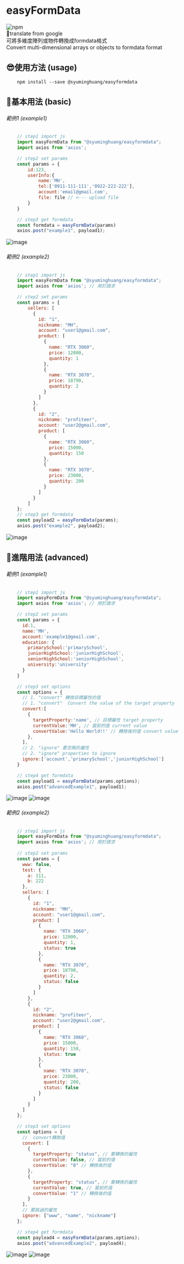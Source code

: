 # easyFormData
![npm](https://img.shields.io/npm/dt/@syuminghuang/easyformdata)  
🙂translate from google  
可將多維度陣列或物件轉換成formdata格式  
Convert multi-dimensional arrays or objects to formdata format  


## 😎使用方法 (usage)
```
    npm install --save @syuminghuang/easyformdata
```

## 📌基本用法 (basic)
###### 範例1  (example1)
```javascript
    // step1 import js
    import easyFormData from "@syuminghuang/easyformdata";
    import axios from 'axios';

    // step2 set params
    const params = {
        id:123,
        userInfo:{
            name:'MH',
            tel:['0911-111-111','0922-222-222'],
            account:'email@gmail.com',
            file: file // <--- upload file
        }
    }

    // step3 get formdata
    const formdata = easyFormData(params)
    axios.post("example1", payload1);
```
![image](https://github.com/MingHuang4040E095/easyFormData/blob/%E7%A7%BB%E9%99%A4%E7%AF%84%E4%BE%8B%E5%9C%96%E7%89%87/image/example1.jpg)

###### 範例2  (example2)
```javascript
    // step1 import js
    import easyFormData from "@syuminghuang/easyformdata";
    import axios from 'axios'; // 用於請求

    // step2 set params
    const params = {
        sellers: [
          {
            id: "1",
            nickname: "MH",
            account: "user1@gmail.com",
            product: [
              {
                name: "RTX 3060",
                price: 12000,
                quantity: 1
              },
              {
                name: "RTX 3070",
                price: 18790,
                quantity: 2
              }
            ]
          },
          {
            id: "2",
            nickname: "profiteer",
            account: "user2@gmail.com",
            product: [
              {
                name: "RTX 3060",
                price: 15000,
                quantity: 150
              },
              {
                name: "RTX 3070",
                price: 23000,
                quantity: 200
              }
            ]
          }
        ]
    };
    // step3 get formdata
    const payload2 = easyFormData(params);
    axios.post("example2", payload2);
```
![image](https://github.com/MingHuang4040E095/easyFormData/blob/%E7%A7%BB%E9%99%A4%E7%AF%84%E4%BE%8B%E5%9C%96%E7%89%87/image/example2.jpg)


## 📌進階用法 (advanced)
###### 範例1  (example1)
```javascript
    // step1 import js
    import easyFormData from "@syuminghuang/easyformdata";
    import axios from 'axios'; // 用於請求

    // step2 set params
    const params = {
      id:1,
      name:'MH',
      account:'example1@gmail.com',
      education: {
        primarySchool:'primarySchool',
        juniorHighSchool:'juniorHighSchool',
        seniorHighSchool:'seniorHighSchool',
        university:'university'
      }
    }

    // step3 set options
    const options = {
      // 1. "convert" 轉換目標屬性的值
      // 1. "convert"  Convert the value of the target property
      convert:[
        {
          targetProperty:'name', // 目標屬性 target property
          currentValue:'MH', // 當前的值 current value
          convertValue:'Hello World!!' // 轉換後的值 convert value
        },
      ],
      // 2. "ignore" 要忽略的屬性
      // 2. "ignore" properties to ignore
      ignore:['account','primarySchool','juniorHighSchool']
    }

    // step4 get formdata
    const payload1 = easyFormData(params,options);
    axios.post("advancedExample1", payload1);
```
![image](https://github.com/MingHuang4040E095/easyFormData/blob/%E7%A7%BB%E9%99%A4%E7%AF%84%E4%BE%8B%E5%9C%96%E7%89%87/image/advancedExample1.jpg)
![image](https://github.com/MingHuang4040E095/easyFormData/blob/%E7%A7%BB%E9%99%A4%E7%AF%84%E4%BE%8B%E5%9C%96%E7%89%87/image/advancedExample1.gif)

###### 範例2  (example2)
```javascript
    // step1 import js
    import easyFormData from "@syuminghuang/easyformdata";
    import axios from 'axios'; // 用於請求
    
    // step2 set params
    const params = {
      www: false,
      test: {
        a: 111,
        b: 222
      },
      sellers: [
        {
          id: "1",
          nickname: "MH",
          account: "user1@gmail.com",
          product: [
            {
              name: "RTX 3060",
              price: 12000,
              quantity: 1,
              status: true
            },
            {
              name: "RTX 3070",
              price: 18790,
              quantity: 2,
              status: false
            }
          ]
        },
        {
          id: "2",
          nickname: "profiteer",
          account: "user2@gmail.com",
          product: [
            {
              name: "RTX 3060",
              price: 15000,
              quantity: 150,
              status: true
            },
            {
              name: "RTX 3070",
              price: 23000,
              quantity: 200,
              status: false
            }
          ]
        }
      ]
    };

    // step3 set options
    const options = {
      //  convert轉換值
      convert: [
        {
          targetProperty: "status", // 要轉換的屬性
          currentValue: false, // 當前的值
          convertValue: "0" // 轉換後的值
        },
        {
          targetProperty: "status", // 要轉換的屬性
          currentValue: true, // 當前的值
          convertValue: "1" // 轉換後的值
        }
      ],
      // 要跳過的屬性
      ignore: ["www", "name", "nickname"]
    };

    // step4 get formdata
    const payload4 = easyFormData(params,options);
    axios.post("advancedExample2", payload4);
````
![image](https://github.com/MingHuang4040E095/easyFormData/blob/%E7%A7%BB%E9%99%A4%E7%AF%84%E4%BE%8B%E5%9C%96%E7%89%87/image/advancedExample2.jpg)
![image](https://github.com/MingHuang4040E095/easyFormData/blob/%E7%A7%BB%E9%99%A4%E7%AF%84%E4%BE%8B%E5%9C%96%E7%89%87/image/advancedExample2.gif)